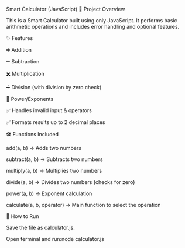Smart Calculator (JavaScript)
📌 Project Overview

This is a Smart Calculator built using only JavaScript.
It performs basic arithmetic operations and includes error handling and optional features.

✨ Features

➕ Addition

➖ Subtraction

✖️ Multiplication

➗ Division (with division by zero check)

🔼 Power/Exponents

✅ Handles invalid input & operators

✅ Formats results up to 2 decimal places

🛠️ Functions Included

add(a, b) → Adds two numbers

subtract(a, b) → Subtracts two numbers

multiply(a, b) → Multiplies two numbers

divide(a, b) → Divides two numbers (checks for zero)

power(a, b) → Exponent calculation

calculate(a, b, operator) → Main function to select the operation

🚀 How to Run

Save the file as calculator.js.

Open terminal and run:node calculator.js
